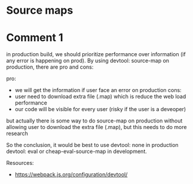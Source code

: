 # Source maps

# Comment 1

in production build, we should prioritize performance over information (if any error is happening on prod).
By using devtool: source-map on production, there are pro and cons:

pro:
  - we will get the information if user face an error on production
cons:
  - user need to download extra file (.map) which is reduce the web load performance
  - our code will be visible for every user (risky if the user is a deveoper)

but actually there is some way to do source-map on production without allowing user to download the extra file (.map), but this needs to do more research

So the conclusion, it would be best to use devtool: none in production
devtool: eval or cheap-eval-source-map in development. 

Resources:
- https://webpack.js.org/configuration/devtool/